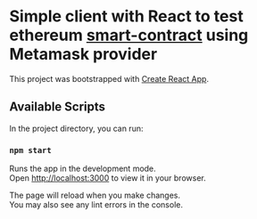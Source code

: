 # Simple client with React to test ethereum [smart-contract](https://github.com/razrez/car-rental-ui/blob/main/src/contracts/CarRental.sol) using Metamask provider

This project was bootstrapped with [Create React App](https://github.com/facebook/create-react-app).

## Available Scripts

In the project directory, you can run:

### `npm start`

Runs the app in the development mode.\
Open [http://localhost:3000](http://localhost:3000) to view it in your browser.

The page will reload when you make changes.\
You may also see any lint errors in the console.
